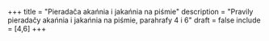 +++
title = "Pieradača akańnia i jakańnia na piśmie"
description = "Pravily pieradačy akańnia i jakańnia na piśmie, parahrafy 4 i 6"
draft = false
include = [4,6]
+++